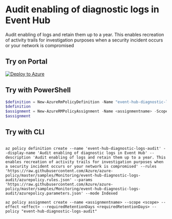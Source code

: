 # Audit enabling of diagnostic logs in Event Hub

Audit enabling of logs and retain them up to a year. This enables recreation of activity trails for investigation purposes when a security incident occurs or your network is compromised

## Try on Portal

[![Deploy to Azure](http://azuredeploy.net/deploybutton.png)](https://portal.azure.com/?feature.customportal=false&microsoft_azure_policy=true&microsoft_azure_policy_policyinsights=true&feature.microsoft_azure_security_policy=true&microsoft_azure_marketplace_policy=true#blade/Microsoft_Azure_Policy/CreatePolicyDefinitionBlade/uri/https%3A%2F%2Fraw.githubusercontent.com%2FAzure%2Fazure-policy%2Fmaster%2Fsamples%2FMonitoring%2Fevent-hub-diagnostic-logs-audit%2Fazurepolicy.json)

## Try with PowerShell

````powershell
$definition = New-AzureRmPolicyDefinition -Name "event-hub-diagnostic-logs-audit" -DisplayName "Audit enabling of diagnostic logs in Event Hub" -description "Audit enabling of logs and retain them up to a year. This enables recreation of activity trails for investigation purposes when a security incident occurs or your network is compromised" -Policy 'https://raw.githubusercontent.com/Azure/azure-policy/master/samples/Monitoring/event-hub-diagnostic-logs-audit/azurepolicy.rules.json' -Parameter 'https://raw.githubusercontent.com/Azure/azure-policy/master/samples/Monitoring/event-hub-diagnostic-logs-audit/azurepolicy.parameters.json' -Mode Indexed
$definition
$assignment = New-AzureRMPolicyAssignment -Name <assignmentname> -Scope <scope> -effect <effect> -requiredRetentionDays <requiredRetentionDays> -PolicyDefinition $definition
$assignment 
````

## Try with CLI

````cli

az policy definition create --name 'event-hub-diagnostic-logs-audit' --display-name 'Audit enabling of diagnostic logs in Event Hub' --description 'Audit enabling of logs and retain them up to a year. This enables recreation of activity trails for investigation purposes when a security incident occurs or your network is compromised' --rules 'https://raw.githubusercontent.com/Azure/azure-policy/master/samples/Monitoring/event-hub-diagnostic-logs-audit/azurepolicy.rules.json' --params 'https://raw.githubusercontent.com/Azure/azure-policy/master/samples/Monitoring/event-hub-diagnostic-logs-audit/azurepolicy.parameters.json' --mode Indexed

az policy assignment create --name <assignmentname> --scope <scope> --effect <effect> --requiredRetentionDays <requiredRetentionDays> --policy "event-hub-diagnostic-logs-audit" 

````
